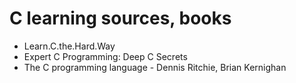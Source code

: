 # C learning sources, books
- Learn.C.the.Hard.Way
- Expert C Programming: Deep C Secrets
- The C programming language - Dennis Ritchie, Brian Kernighan